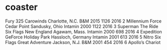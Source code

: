 # coaster

Fury 325	Carowinds	Charlotte, N.C.	B&M	2015	1126	2016
2	Millennium Force	Cedar Point	Sandusky, Ohio	Intamin	2000	1122	2016
3	Superman The Ride	Six Flags New England	Agawam, Mass.	Intamin	2000	698	2016
4	Expedition GeForce	Holiday Park	Hassloch, Germany	Intamin	2001	613	2016
5	Nitro	Six Flags Great Adventure	Jackson, N.J.	B&M	2001	454	2016
6	Apollo’s Chariot
